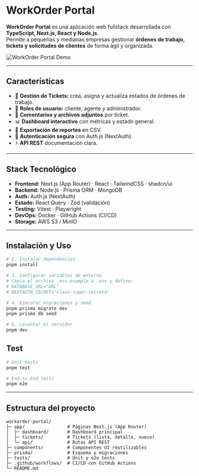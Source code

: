 #  WorkOrder Portal

**WorkOrder Portal** es una aplicación web fullstack desarrollada con **TypeScript, Next.js, React y Node.js**.  
Permite a pequeñas y medianas empresas gestionar **órdenes de trabajo, tickets y solicitudes de clientes** de forma ágil y organizada.

![WorkOrder Portal Demo](https://via.placeholder.com/1000x400.png?text=WorkOrder+Portal+Demo)

---

##  Características

- 📌 **Gestión de Tickets:** crea, asigna y actualiza estados de órdenes de trabajo.  
- 👥 **Roles de usuario:** cliente, agente y administrador.  
- 💬 **Comentarios y archivos adjuntos** por ticket.  
- 📊 **Dashboard interactivo** con métricas y estado general.  
- 📂 **Exportación de reportes** en CSV.  
- 🔑 **Autenticación segura** con Auth.js (NextAuth).  
- ⚡ **API REST** documentación clara.  

---

## Stack Tecnológico

- **Frontend:** Next.js (App Router) · React · TailwindCSS · shadcn/ui  
- **Backend:** Node.js · Prisma ORM · MongoDB  
- **Auth:** Auth.js (NextAuth)  
- **Estado:** React Query · Zod (validación)  
- **Testing:** Vitest · Playwright  
- **DevOps:** Docker · GitHub Actions (CI/CD)  
- **Storage:** AWS S3 / MinIO  

---

##  Instalación y Uso

```bash
# 2. Instalar dependencias
pnpm install

# 3. Configurar variables de entorno
# Copia el archivo .env.example a .env y define:
# DATABASE_URL="URL"
# NEXTAUTH_SECRET="clave-super-secreta"

# 4. Ejecutar migraciones y seed
pnpm prisma migrate dev
pnpm prisma db seed

# 5. Levantar el servidor
pnpm dev

```

## Test

```Bash
# Unit tests
pnpm test

# End-to-End tests
pnpm e2e
```

---

## Estructura del proyecto

```
workorder-portal/
├─ app/                # Páginas Next.js (App Router)
│  ├─ dashboard/       # Dashboard principal
│  ├─ tickets/         # Tickets (lista, detalle, nuevo)
│  └─ api/             # Rutas API REST
├─ components/         # Componentes UI reutilizables
├─ prisma/             # Esquema y migraciones
├─ tests/              # Unit y e2e tests
├─ .github/workflows/  # CI/CD con GitHub Actions
└─ README.md
```






